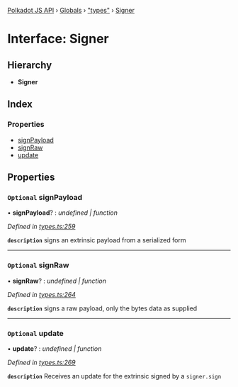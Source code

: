 [Polkadot JS API](../README.md) › [Globals](../globals.md) › ["types"](../modules/_types_.md) › [Signer](_types_.signer.md)

# Interface: Signer

## Hierarchy

* **Signer**

## Index

### Properties

* [signPayload](_types_.signer.md#optional-signpayload)
* [signRaw](_types_.signer.md#optional-signraw)
* [update](_types_.signer.md#optional-update)

## Properties

### `Optional` signPayload

• **signPayload**? : *undefined | function*

*Defined in [types.ts:259](https://github.com/polkadot-js/api/blob/f080d6ed1c/packages/api/src/types.ts#L259)*

**`description`** signs an extrinsic payload from a serialized form

___

### `Optional` signRaw

• **signRaw**? : *undefined | function*

*Defined in [types.ts:264](https://github.com/polkadot-js/api/blob/f080d6ed1c/packages/api/src/types.ts#L264)*

**`description`** signs a raw payload, only the bytes data as supplied

___

### `Optional` update

• **update**? : *undefined | function*

*Defined in [types.ts:269](https://github.com/polkadot-js/api/blob/f080d6ed1c/packages/api/src/types.ts#L269)*

**`description`** Receives an update for the extrinsic signed by a `signer.sign`

